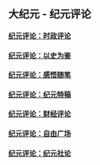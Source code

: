 ## 大纪元 - 纪元评论

#### [纪元评论：时政评论](indexes/nsc1025/README.md?11180330)
#### [纪元评论：以史为鉴](indexes/nsc1028/README.md?11180330)
#### [纪元评论：感悟随笔](indexes/nsc1035/README.md?11180330)
#### [纪元评论：纪元特稿](indexes/nsc424/README.md?11180330)
#### [纪元评论：财经评论](indexes/nsc1026/README.md?11180330)
#### [纪元评论：自由广场](indexes/nsc993/README.md?11180330)
#### [纪元评论：纪元社论](indexes/nsc422/README.md?11180330)
